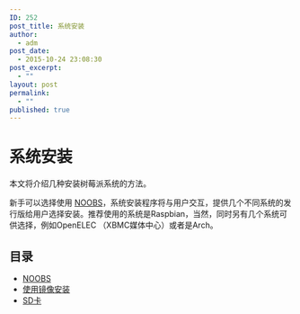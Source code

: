```yaml
---
ID: 252
post_title: 系统安装
author:
  - adm
post_date:
  - 2015-10-24 23:08:30
post_excerpt:
  - ""
layout: post
permalink:
  - ""
published: true
---
```

# 系统安装

本文将介绍几种安装树莓派系统的方法。

新手可以选择使用 [NOOBS](noobs.md)，系统安装程序将与用户交互，提供几个不同系统的发行版给用户选择安装。推荐使用的系统是Raspbian，当然，同时另有几个系统可供选择，例如OpenELEC （XBMC媒体中心）或者是Arch。

## 目录

- [NOOBS](noobs.md)
- [使用镜像安装](installing-images/README.md)
- [SD卡](sd-cards.md)
